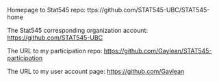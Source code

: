 Homepage to Stat545 repo:
ttps://github.com/STAT545-UBC/STAT545-home

The Stat545 corresponding organization account:
https://github.com/STAT545-UBC

The URL to my participation repo:
https://github.com/Gaylean/STAT545-participation

The URL to my user account page:
https://github.com/Gaylean
